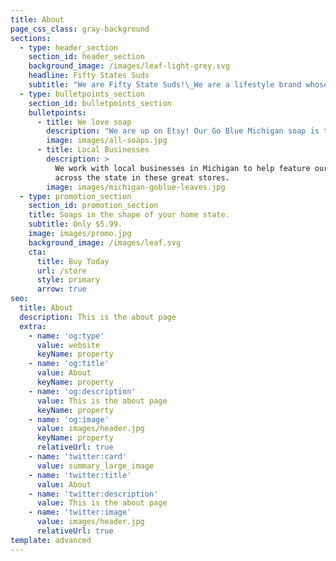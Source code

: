 ```yaml
---
title: About
page_css_class: gray-background
sections:
  - type: header_section
    section_id: header_section
    background_image: /images/leaf-light-grey.svg
    headline: Fifty States Suds
    subtitle: "We are Fifty State Suds!\_We are a lifestyle brand whose goal is to provide you with good-smelling, clean, natural soap embodying the smell of your state so that you may cleanse yourself in the fragrance of your home, taking it with you wherever you go.\nOur first state, Michigan, is a blend of sweet cherries and apple blossom reminiscent of pure Michigan summers and a harvest fall.\_This soap is currently available in the following styles: Traditional Michigan, Michigan Go Blue edition, and Michigan Go Green edition.\n"
  - type: bulletpoints_section
    section_id: bulletpoints_section
    bulletpoints:
      - title: We love soap
        description: "We are up on Etsy! Our Go Blue Michigan soap is the perfect present for you favorite Wolverine this year.\_It’s a perfect personalized gift for this holiday! Can’t forget the smell of sweet cherries and apple blossom, it’s a combination made in heaven.\n\n"
        image: images/all-soaps.jpg
      - title: Local Businesses
        description: >
          We work with local businesses in Michigan to help feature our product
          across the state in these great stores.
        image: images/michigan-goblue-leaves.jpg
  - type: promotion_section
    section_id: promotion_section
    title: Soaps in the shape of your home state.
    subtitle: Only $5.99.
    image: images/promo.jpg
    background_image: /images/leaf.svg
    cta:
      title: Buy Today
      url: /store
      style: primary
      arrow: true
seo:
  title: About
  description: This is the about page
  extra:
    - name: 'og:type'
      value: website
      keyName: property
    - name: 'og:title'
      value: About
      keyName: property
    - name: 'og:description'
      value: This is the about page
      keyName: property
    - name: 'og:image'
      value: images/header.jpg
      keyName: property
      relativeUrl: true
    - name: 'twitter:card'
      value: summary_large_image
    - name: 'twitter:title'
      value: About
    - name: 'twitter:description'
      value: This is the about page
    - name: 'twitter:image'
      value: images/header.jpg
      relativeUrl: true
template: advanced
---
```


